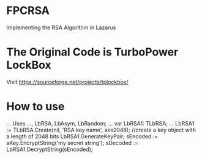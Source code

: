 # FPCRSA
Implementing the RSA Algorithm in Lazarus

# The Original Code is TurboPower LockBox
Visit https://sourceforge.net/projects/tplockbox/

# How to use
...
Uses ..., LbRSA, LbAsym, LbRandom;
...
var LbRSA1: TLbRSA;
...
LbRSA1 := TLbRSA.Create(nil, 'RSA key name', aks2048); //create a key object with a length of 2048 bits
LbRSA1.GenerateKeyPair; 
sEncoded := aKey.EncryptString('my secret string');
sDecoded := LbRSA1.DecryptString(sEncoded);
